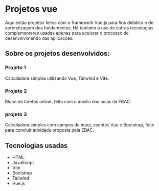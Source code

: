 # Projetos vue
Aqui estão projetos feitos com o framework Vue.js para fins didático e de aprendizagem dos fundamentos.
Há também o uso de outras tecnologias complementares usadas apenas para acelerar o processo de desenvolvimendo das aplicações.

## Sobre os projetos desenvolvidos:
### Projeto 1
Calculadora simples utilizando Vue, Tailwind e Vite.

### Projeto 2
Bloco de tarefas online, feito com o auxilío das aulas da EBAC.

### projeto 3
Calculadora simples com campos de input, eventos Vue e Bootstrap, feito para concluir atividade proposta pela EBAC.

## Tecnologias usadas
- HTML
- JavaScript
- Vite
- Bootstrap
- Tailwind
- Vue.js
